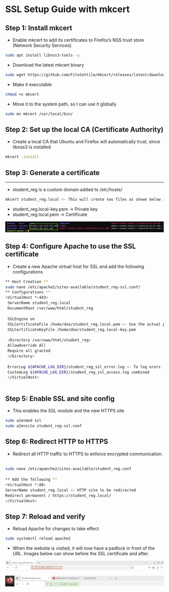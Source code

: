 # SSL Setup Guide with mkcert

## Step 1: Install mkcert

  

- Enable mkcert to add its certificates to Firefox’s NSS trust store (Network Security Services)

```bash
sudo apt install libnss3-tools -y
```

- Download the latest mkcert binary

```bash
sudo wget https://github.com/FiloSottile/mkcert/releases/latest/download/mkcert-v1.4.4-linux-amd64 -O mkcert
```

- Make it executable

```bash
chmod +x mkcert
```

- Move it to the system path, so I can use it globally

```bash
sudo mv mkcert /usr/local/bin/
```

## Step 2: Set up the local CA (Certificate Authority)

- Create a local CA that Ubuntu and Firefox will automatically trust, since libnss3 is installed

```bash
mkcert -install
```

## Step 3: Generate a certificate

 ******

- student_reg is a custom domain added to /etc/hosts/

```bash
mkcert student_reg.local <- This will create two files as shown below in the image
```

- student_reg.local-key.pem → Private key
- student_reg.local.pem → Certificate

![Certificate files](Images/Certificate-files.png)


## Step 4: Configure Apache to use the SSL certificate

- Create a new Apache virtual host for SSL and add the following configurations

```bash
** Host Creation **
sudo nano /etc/apache2/sites-available/student_reg-ssl.conf/
** Configurations **
<VirtualHost *:443>
 ServerName student_reg.local
 DocumentRoot /var/www/html/student_reg
										
 SSLEngine on
 SSLCertificateFile /home/doe/student_reg.local.pem <- Use the actual path to where certificate files are stored
 SSLCertificateKeyFile /home/doe/student_reg.local-key.pem
										
 <Directory /var/www/html/student_reg>
 AllowOverride All
 Require all granted
 </Directory>
										
 ErrorLog ${APACHE_LOG_DIR}/student_reg_ssl_error.log <- To log erors
 CustomLog ${APACHE_LOG_DIR}/student_reg_ssl_access.log combined
 </VirtualHost>
				
```

## Step 5: Enable  SSL and site config

- This enables the SSL module and the new HTTPS site

```bash
sudo a2enmod ssl
sudo a2ensite student_reg-ssl.conf
```

## Step 6: Redirect HTTP to HTTPS

- Redirect all HTTP traffic to HTTPS to enforce encrypted communication.

```bash

sudo nano /etc/apaeche2/sites-available/student_reg.conf

** Add the following **
<VirtualHost *:80>
ServerName student_reg.local <- HTTP site to be redirected
Redirect permanent / https://student_reg.local/
</VirtualHost>

```

## Step 7: Reload and verify

- Reload Apache for changes to take effect

```bash
sudo systemctl reload apache2
```

- When the website is visited, it will now have a padlock in front of the URL. Images below can show before the SSL certificate and after.

![No certificate](Images/insecure-website.png)

![With Certificate](Images/secure-website.png)
